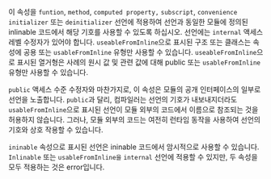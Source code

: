 
이 속성을 `funtion`, `method`, `computed property,` `subscript`, `convenience initializer` 또는 `deinitializer` 선언에 적용하여 선언과 동일한 모듈에 정의된 inlinable 코드에서 해당 기호를 사용할 수 있도록 하십시오. 선언에는 `internal` 액세스 레벨 수정자가 있어야 합니다. `useableFromInline`으로 표시된 구조 또는 클래스는 속성에 공용 또는 `usableFromInline` 유형만 사용할 수 있습니다. `useableFromInline`으로 표시된 열거형은 사례의 원시 값 및 관련 값에 대해 public 또는 `usableFromInline` 유형만 사용할 수 있습니다.

`public` 액세스 수준 수정자와 마찬가지로, 이 속성은 모듈의 공개 인터페이스의 일부로 선언을 노출합니다. `public`과 달리, 컴파일러는 선언의 기호가 내보내지더라도 `usableFromInline`으로 표시된 선언이 모듈 외부의 코드에서 이름으로 참조되는 것을 허용하지 않습니다. 그러나, 모듈 외부의 코드는 여전히 런타임 동작을 사용하여 선언의 기호와 상호 작용할 수 있습니다.

`ininable` 속성으로 표시된 선언은 ininable 코드에서 암시적으로 사용할 수 있습니다. `Inlinable` 또는 `usableFromInline을` `internal` 선언에 적용할 수 있지만, 
두 속성을 모두 적용하는 것은 error입니다.